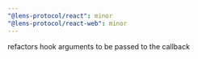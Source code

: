 ```yaml
---
"@lens-protocol/react": minor
"@lens-protocol/react-web": minor
---
```


refactors hook arguments to be passed to the callback
